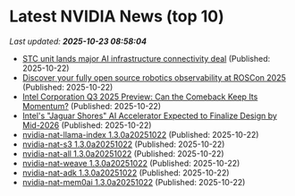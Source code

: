 # Latest NVIDIA News (top 10)
_Last updated: **2025-10-23 08:58:04**_

- [STC unit lands major AI infrastructure connectivity deal](https://www.telecomtv.com/content/telcos-and-ai-channel/stc-unit-lands-major-ai-infrastructure-connectivity-deal-54131/) (Published: 2025-10-22)
- [Discover your fully open source robotics observability at ROSCon 2025](https://ubuntu.com/blog/roscon-2025) (Published: 2025-10-22)
- [Intel Corporation Q3 2025 Preview: Can the Comeback Keep Its Momentum?](https://finance.yahoo.com/news/intel-corporation-q3-2025-preview-082927042.html) (Published: 2025-10-22)
- [Intel's "Jaguar Shores" AI Accelerator Expected to Finalize Design by Mid-2026](https://www.techpowerup.com/342129/intels-jaguar-shores-ai-accelerator-expected-to-finalize-design-by-mid-2026) (Published: 2025-10-22)
- [nvidia-nat-llama-index 1.3.0a20251022](https://pypi.org/project/nvidia-nat-llama-index/1.3.0a20251022/) (Published: 2025-10-22)
- [nvidia-nat-s3 1.3.0a20251022](https://pypi.org/project/nvidia-nat-s3/1.3.0a20251022/) (Published: 2025-10-22)
- [nvidia-nat-all 1.3.0a20251022](https://pypi.org/project/nvidia-nat-all/1.3.0a20251022/) (Published: 2025-10-22)
- [nvidia-nat-weave 1.3.0a20251022](https://pypi.org/project/nvidia-nat-weave/1.3.0a20251022/) (Published: 2025-10-22)
- [nvidia-nat-adk 1.3.0a20251022](https://pypi.org/project/nvidia-nat-adk/1.3.0a20251022/) (Published: 2025-10-22)
- [nvidia-nat-mem0ai 1.3.0a20251022](https://pypi.org/project/nvidia-nat-mem0ai/1.3.0a20251022/) (Published: 2025-10-22)
